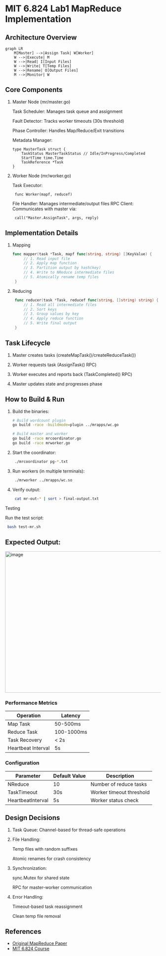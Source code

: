 # MIT 6.824 Lab1 MapReduce Implementation

## Architecture Overview

```mermaid
graph LR
    M[Master] -->|Assign Task| W[Worker]
    W -->|Execute| M
    W -->|Read| I[Input Files]
    W -->|Write| T[Temp Files]
    W -->|Rename| O[Output Files]
    M -->|Monitor| W
```

## Core Components
1. Master Node (mr/master.go)

    Task Scheduler: Manages task queue and assignment

    Fault Detector: Tracks worker timeouts (30s threshold)

    Phase Controller: Handles Map/Reduce/Exit transitions

    Metadata Manager:

    ```golang
    type MasterTask struct {
        TaskStatus MasterTaskStatus // Idle/InProgress/Completed
        StartTime time.Time
        TaskReference *Task
    }
    ```

2. Worker Node (mr/worker.go)
   
   Task Executor:
   ```golang
    func Worker(mapf, reducef)
    ```
   File Handler: Manages intermediate/output files
   RPC Client: Communicates with master via:
   ```golang
    call("Master.AssignTask", args, reply)
    ```


## Implementation Details
1. Mapping
   ```go
   func mapper(task *Task, mapf func(string, string) []KeyValue) {
        // 1. Read input file
        // 2. Apply map function
        // 3. Partition output by hash(key)
        // 4. Write to NReduce intermediate files
        // 5. Atomically rename temp files
    }
   ```
   
2. Reducing
   
   ```go
    func reducer(task *Task, reducef func(string, []string) string) {
        // 1. Read all intermediate files
        // 2. Sort keys
        // 3. Group values by key
        // 4. Apply reduce function
        // 5. Write final output
    }
   ```

## Task Lifecycle
1. Master creates tasks (createMapTask()/createReduceTask()) 

2. Worker requests task (AssignTask() RPC)

3. Worker executes and reports back (TaskCompleted() RPC)

4. Master updates state and progresses phase


## How to Build & Run
1. Build the binaries:
   
    ```bash
    # Build wordcount plugin
    go build -race -buildmode=plugin ../mrapps/wc.go
    
    # Build master and worker
    go build -race mrcoordinator.go
    go build -race mrworker.go
    ```
    
2. Start the coordinator:

   ```bash
    ./mrcoordinator pg-*.txt
    ```

3. Run workers (in multiple terminals):
   
   ```bash
    ./mrworker ../mrapps/wc.so
   ```

4. Verify output:

   ```bash
    cat mr-out-* | sort > final-output.txt
   ```

Testing

 Run the test script:
   ```bash
    bash test-mr.sh
   ```

## Expected Output:

<img width="685" height="457" alt="image" src="https://github.com/user-attachments/assets/8fecb112-2f69-4c9e-a58a-f92c7edb509b" />

### Performance Metrics

| Operation          | Latency       |
|-------------------|--------------|
| Map Task          | 50-500ms     |
| Reduce Task       | 100-1000ms   |
| Task Recovery     | < 2s         |
| Heartbeat Interval | 5s          |

### Configuration

| Parameter         | Default Value | Description               |
|------------------|---------------|--------------------------|
| NReduce          | 10            | Number of reduce tasks   |
| TaskTimeout      | 30s           | Worker timeout threshold |
| HeartbeatInterval | 5s           | Worker status check      |

## Design Decisions

1. Task Queue: Channel-based for thread-safe operations

2. File Handling:

    Temp files with random suffixes

    Atomic renames for crash consistency

3. Synchronization:

    sync.Mutex for shared state

    RPC for master-worker communication

4. Error Handling:

    Timeout-based task reassignment

    Clean temp file removal

## References

- [Original MapReduce Paper](https://research.google/pubs/pub62/)  
- [MIT 6.824 Course](https://pdos.csail.mit.edu/6.824/)

